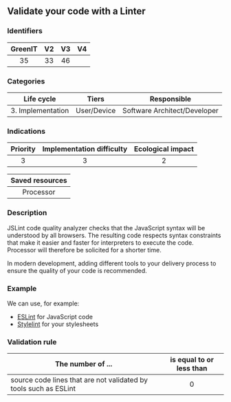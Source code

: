## Validate your code with a Linter

### Identifiers

| GreenIT | V2  | V3  |  V4  |
|:-------:|:---:|:---:|:----:|
|    35   |  33 | 46  |      |

### Categories

|    Life cycle     |    Tiers    |         Responsible          |
|:-----------------:|:-----------:|:----------------------------:|
| 3. Implementation | User/Device | Software Architect/Developer |

### Indications

|       Priority       | Implementation difficulty  | Ecological impact |
|:--------------------:|:--------------------------:|:-----------------:|
|          3           |             3              |         2         |

|                      Saved resources                      |
|:---------------------------------------------------------:|
|                         Processor                         |

### Description

JSLint code quality analyzer checks that the JavaScript syntax will be understood by all browsers. 
The resulting code respects syntax constraints that make it easier and faster for interpreters to execute the code. 
Processor will therefore be solicited for a shorter time.

In modern development, adding different tools to your delivery process to ensure the quality of your code is recommended. 

### Example

We can use, for example:
* [ESLint](https://eslint.org/) for JavaScript code
* [Stylelint](https://stylelint.io/) for your stylesheets

### Validation rule

| The number of ...                                                | is equal to or less than |  
|------------------------------------------------------------------|:------------------------:|
| source code lines that are not validated by tools such as ESLint |            0             |
